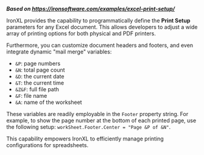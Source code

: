 ***Based on <https://ironsoftware.com/examples/excel-print-setup/>***

IronXL provides the capability to programmatically define the **Print Setup** parameters for any Excel document. This allows developers to adjust a wide array of printing options for both physical and PDF printers.

Furthermore, you can customize document headers and footers, and even integrate dynamic "mail merge" variables:

- `&P`: page numbers
- `&N`: total page count
- `&D`: the current date
- `&T`: the current time
- `&Z&F`: full file path
- `&F`: file name
- `&A`: name of the worksheet

These variables are readily employable in the `Footer` property string. For example, to show the page number at the bottom of each printed page, use the following setup: `workSheet.Footer.Center = "Page &P of &N"`.

This capability empowers IronXL to efficiently manage printing configurations for spreadsheets.